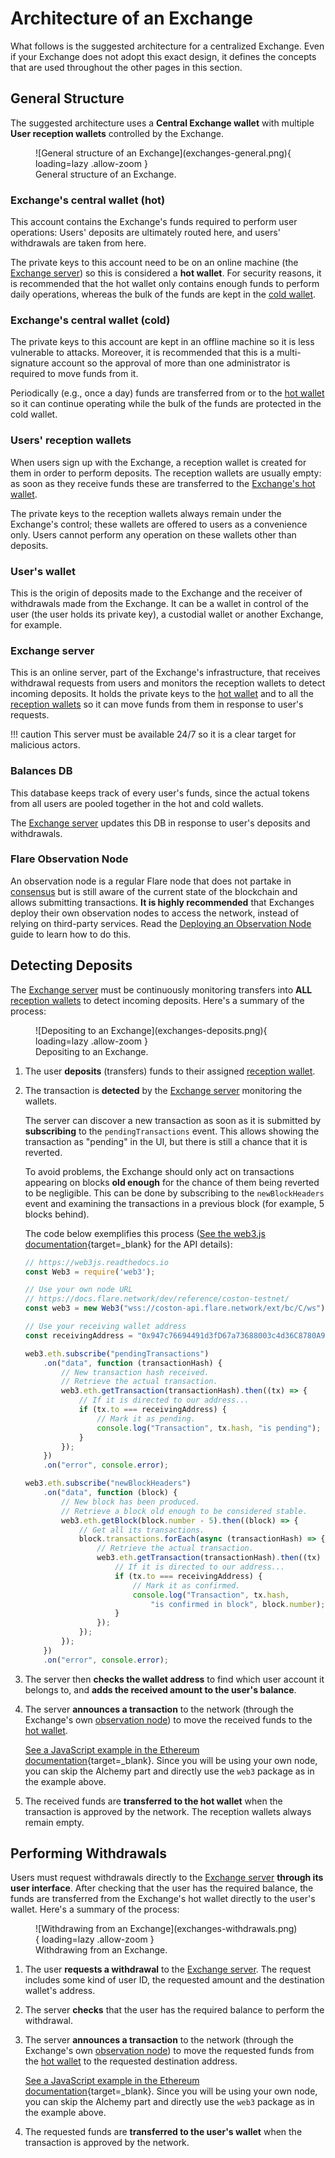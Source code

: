 # Architecture of an Exchange

What follows is the suggested architecture for a centralized Exchange. Even if your Exchange does not adopt this exact design, it defines the concepts that are used throughout the other pages in this section.

## General Structure

The suggested architecture uses a **Central Exchange wallet** with multiple **User reception wallets** controlled by the Exchange.

<figure markdown>
  ![General structure of an Exchange](exchanges-general.png){ loading=lazy .allow-zoom }
  <figcaption>General structure of an Exchange.</figcaption>
</figure>

### Exchange's central wallet (hot)

This account contains the Exchange's funds required to perform user operations: Users' deposits are ultimately routed here, and users' withdrawals are taken from here.

The private keys to this account need to be on an online machine (the [Exchange server](#exchange-server)) so this is considered a **hot wallet**. For security reasons, it is recommended that the hot wallet only contains enough funds to perform daily operations, whereas the bulk of the funds are kept in the [cold wallet](#exchanges-central-wallet-cold).

### Exchange's central wallet (cold)

The private keys to this account are kept in an offline machine so it is less vulnerable to attacks. Moreover, it is recommended that this is a multi-signature account so the approval of more than one administrator is required to move funds from it.

Periodically (e.g., once a day) funds are transferred from or to the [hot wallet](#exchanges-central-wallet-hot) so it can continue operating while the bulk of the funds are protected in the cold wallet.

### Users' reception wallets

When users sign up with the Exchange, a reception wallet is created for them in order to perform deposits. The reception wallets are usually empty: as soon as they receive funds these are transferred to the [Exchange's hot wallet](#exchanges-central-wallet-hot).

The private keys to the reception wallets always remain under the Exchange's control; these wallets are offered to users as a convenience only. Users cannot perform any operation on these wallets other than deposits.

### User's wallet

This is the origin of deposits made to the Exchange and the receiver of withdrawals made from the Exchange. It can be a wallet in control of the user (the user holds its private key), a custodial wallet or another Exchange, for example.

### Exchange server

This is an online server, part of the Exchange's infrastructure, that receives withdrawal requests from users and monitors the reception wallets to detect incoming deposits. It holds the private keys to the [hot wallet](#exchanges-central-wallet-hot) and to all the [reception wallets](#users-reception-wallets) so it can move funds from them in response to user's requests.

!!! caution
    This server must be available 24/7 so it is a clear target for malicious actors.

### Balances DB

This database keeps track of every user's funds, since the actual tokens from all users are pooled together in the hot and cold wallets.

The [Exchange server](#exchange-server) updates this DB in response to user's deposits and withdrawals.

### Flare Observation Node

An observation node is a regular Flare node that does not partake in [consensus](glossary.md#consensus) but is still aware of the current state of the blockchain and allows submitting transactions. **It is highly recommended** that Exchanges deploy their own observation nodes to access the network, instead of relying on third-party services. Read the [Deploying an Observation Node](../infra/observation.md) guide to learn how to do this.

## Detecting Deposits

The [Exchange server](#exchange-server) must be continuously monitoring transfers into **ALL** [reception wallets](#users-reception-wallets) to detect incoming deposits. Here's a summary of the process:

<figure markdown>
  ![Depositing to an Exchange](exchanges-deposits.png){ loading=lazy .allow-zoom }
  <figcaption>Depositing to an Exchange.</figcaption>
</figure>

1. The user **deposits** (transfers) funds to their assigned [reception wallet](#users-reception-wallets).

2. The transaction is **detected** by the [Exchange server](#exchange-server) monitoring the wallets.

   The server can discover a new transaction as soon as it is submitted by **subscribing** to the `pendingTransactions` event. This allows showing the transaction as "pending" in the UI, but there is still a chance that it is reverted.

   To avoid problems, the Exchange should only act on transactions appearing on blocks **old enough** for the chance of them being reverted to be negligible. This can be done by subscribing to the `newBlockHeaders` event and examining the transactions in a previous block (for example, 5 blocks behind).

   The code below exemplifies this process ([See the web3.js documentation](https://web3js.readthedocs.io){target=_blank} for the API details):

   ```  typescript
   // https://web3js.readthedocs.io
   const Web3 = require('web3');

   // Use your own node URL
   // https://docs.flare.network/dev/reference/coston-testnet/
   const web3 = new Web3("wss://coston-api.flare.network/ext/bc/C/ws");

   // Use your receiving wallet address
   const receivingAddress = "0x947c76694491d3fD67a73688003c4d36C8780A97";

   web3.eth.subscribe("pendingTransactions")
       .on("data", function (transactionHash) {
           // New transaction hash received.
           // Retrieve the actual transaction.
           web3.eth.getTransaction(transactionHash).then((tx) => {
               // If it is directed to our address...
               if (tx.to === receivingAddress) {
                   // Mark it as pending.
                   console.log("Transaction", tx.hash, "is pending");
               }
           });
       })
       .on("error", console.error);

   web3.eth.subscribe("newBlockHeaders")
       .on("data", function (block) {
           // New block has been produced.
           // Retrieve a block old enough to be considered stable.
           web3.eth.getBlock(block.number - 5).then((block) => {
               // Get all its transactions.
               block.transactions.forEach(async (transactionHash) => {
                   // Retrieve the actual transaction.
                   web3.eth.getTransaction(transactionHash).then((tx) => {
                       // If it is directed to our address...
                       if (tx.to === receivingAddress) {
                           // Mark it as confirmed.
                           console.log("Transaction", tx.hash,
                               "is confirmed in block", block.number);
                       }
                   });
               });
           });
       })
       .on("error", console.error);
   ```

3. The server then **checks the wallet address** to find which user account it belongs to, and **adds the received amount to the user's balance**.

4. The server **announces a transaction** to the network (through the Exchange's own [observation node](#flare-observation-node)) to move the received funds to the [hot wallet](#exchanges-central-wallet-hot).

   [See a JavaScript example in the Ethereum documentation](https://ethereum.org/en/developers/tutorials/sending-transactions-using-web3-and-alchemy/){target=_blank}. Since you will be using your own node, you can skip the Alchemy part and directly use the `web3` package as in the example above.

5. The received funds are **transferred to the hot wallet** when the transaction is approved by the network. The reception wallets always remain empty.

## Performing Withdrawals

Users must request withdrawals directly to the [Exchange server](#exchange-server) **through its user interface**. After checking that the user has the required balance, the funds are transferred from the Exchange's hot wallet directly to the user's wallet. Here's a summary of the process:

<figure markdown>
  ![Withdrawing from an Exchange](exchanges-withdrawals.png){ loading=lazy .allow-zoom }
  <figcaption>Withdrawing from an Exchange.</figcaption>
</figure>

1. The user **requests a withdrawal** to the [Exchange server](#exchange-server). The request includes some kind of user ID, the requested amount and the destination wallet's address.

2. The server **checks** that the user has the required balance to perform the withdrawal.

3. The server **announces a transaction** to the network (through the Exchange's own [observation node](#flare-observation-node)) to move the requested funds from the [hot wallet](#exchanges-central-wallet-hot) to the requested destination address.

   [See a JavaScript example in the Ethereum documentation](https://ethereum.org/en/developers/tutorials/sending-transactions-using-web3-and-alchemy/){target=_blank}. Since you will be using your own node, you can skip the Alchemy part and directly use the `web3` package as in the example above.

4. The requested funds are **transferred to the user's wallet** when the transaction is approved by the network.
